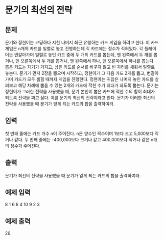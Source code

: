 # 문기의 최선의 전략

## 문제
문기와 정현이는 코딩하다 지친 나머지 최근 유행하는 카드 게임을 하려고 한다.
이 카드 게임은 n개의 카드를 일렬로 놓고 진행하는데 각 카드에는 정수가 적혀있다.
각 플레이어는 번갈아가며 일렬로 놓인 카드 중에 두 개의 카드를 뽑는데, 맨 왼쪽에서 두 개를 뽑거나, 맨 오른쪽에서 두 개를 뽑거나, 맨 왼쪽에서 하나, 맨 오른쪽에서 하나를 뽑는다.
뽑은 카드는 자기가 가지고, 남은 카드를 순서를 바꾸지 않고 빈 자리를 채워서 일렬로 놓는다.
문기가 먼저 2장을 뽑으며 시작하고, 정현이가 그 다음 카드 2개를 뽑고, 번갈아 가며 카드가 모두 뽑힐 때까지 게임을 진행한다.
정현이는 귀찮은 나머지 놓인 카드를 살펴보고 해당 차례에 뽑을 수 있는 2개의 카드에 적힌 수가 최대가 되도록 뽑는다.
문기는 정현이가 그러한 전략을 사용했을 때, 문기 본인이 뽑은 카드에 적힌 수의 합이 최대가 되도록 전략을 짜고 싶다.
이를 문기의 최선의 전략이라고 한다.
문기가 이러한 최선의 전략을 사용했을 때 문기가 얻게 되는 카드의 합을 출력하여라.

## 입력
첫 번째 줄에는 카드 개수 n이 주어진다. n은 양수인 짝수이며 1보다 크고 5,000보다 작거나 같다.
두 번째 줄에는 -400,000보다 크거나 같고 400,000보다 작거나 같은 n개의 정수가 주어진다.

## 출력
문기가 최선의 전략을 사용했을 때 문기가 얻게 되는 카드의 합을 출력하여라.

## 예제 입력
8
1 6 8 4 10 9 2 3

## 예제 출력
26